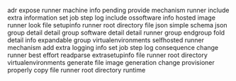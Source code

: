 adr expose runner machine info pending provide mechanism runner include extra information set job step log include ossoftware info hosted image runner look file setupinfo runner root directory file json simple schema json group detail detail group software detail detail runner group endgroup fold detail info expandable group virtualenvironments selfhosted runner mechanism add extra logging info set job step log consequence change runner best effort readparse extrasetupinfo file runner root directory virtualenvironments generate file image generation change provisioner properly copy file runner root directory runtime